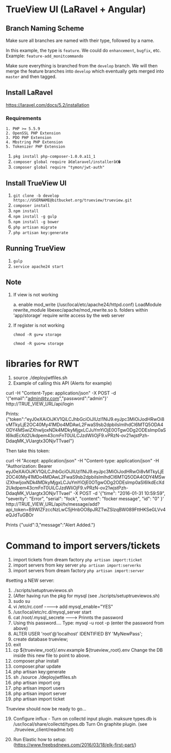# TrueView UI (LaRavel + Angular)

## Branch Naming Scheme

Make sure all branches are named with their type, followed by a name.

In this example, the type is `feature`. We could do `enhancement`, `bugfix`, etc.
Example: ```feature-add_monitcommando```

Make sure everything is branched from the `develop` branch.
We will then merge the feature branches into `develop` which eventually gets merged into `master` and then tagged.

## Install LaRavel
https://laravel.com/docs/5.2/installation

### Requirements
    1. PHP >= 5.5.9 
    2. OpenSSL PHP Extension
    3. PDO PHP Extension
    4. Mbstring PHP Extension
    5. Tokenizer PHP Extension


1. ``` pkg install php-composer-1.0.0.a11_1 ```
2. ``` composer global require â€œlaravel/installerâ€� ```
3. ``` composer global require "tymon/jwt-auth" ```


## Install TrueView UI
1.  ``` git clone -b develop https://USERNAME@bitbucket.org/trueview/trueview.git ```
2.  ``` composer install ```
3.  ``` npm install ```
4.  ``` npm install -g gulp ```
5.  ``` npm install -g bower ```
6.  ``` php artisan migrate ```  
7.  ``` php artisan key:generate ```

## Running TrueView
1. ``` gulp ```
2. ``` service apache24 start ```

## Note

1. If view is not working

    a. enable mod_write (/usr/local/etc/apache24/httpd.conf)
	    LoadModule rewrite_module libexec/apache/mod_rewrite.so
	b.  folders within 'app/storage' require write access by the web server

2. If register is not working
    
    ``` chmod -R gu+w storage ```

    ``` chmod -R guo+w storage ```
    
    
# libraries for RWT 


1.  source ./deployjwtfiles.sh
2. Example of calling this API (Alerts for example)



curl -H "Content-Type: application/json" -X POST -d '{"email":"admin@tv.com","password":"admin"}' http://TRUE_VIEW_URL/api/login

Prints: 
{"token":"eyJ0eXAiOiJKV1QiLCJhbGciOiJIUzI1NiJ9.eyJpc3MiOiJodHRwOi8vMTkyLjE2OC40My41MDo4MDAwL2FwaS9sb2dpbiIsImlhdCI6MTQ5ODA4ODY4MSwiZXhwIjoxNDk4MDkyMjgxLCJuYmYiOjE0OTgwODg2ODEsImp0aSI6IkdEcXd2Ukdpem43cmFnT0UiLCJzdWIiOjF9.vPRzN-ov21wjstPzh-DdaqMK_VUargtx3ONjvTTvaeI"}


Then take this token:

curl -H "Accept: application/json" -H "Content-type: application/json" -H "Authorization: Bearer eyJ0eXAiOiJKV1QiLCJhbGciOiJIUzI1NiJ9.eyJpc3MiOiJodHRwOi8vMTkyLjE2OC40My41MDo4MDAwL2FwaS9sb2dpbiIsImlhdCI6MTQ5ODA4ODY4MSwiZXhwIjoxNDk4MDkyMjgxLCJuYmYiOjE0OTgwODg2ODEsImp0aSI6IkdEcXd2Ukdpem43cmFnT0UiLCJzdWIiOjF9.vPRzN-ov21wjstPzh-DdaqMK_VUargtx3ONjvTTvaeI" -X POST -d '{"time": "2016-01-31 10:59:59", "severity": "Error", "serial": "fock", "content": "focker message", "id": "0" }'  http://TRUE_VIEW_URL/api/tv/message/add?api_token=B9WlZFzccNzLwC5jHnbOO8pJRZTwZSlzqBW089FttHKSeGLVv4eQJdTuGBOr

Prints
{"uuid":3,"message":"Alert Added."}



# Command to import servers/tickets
1. import tickets from dream factory
   ``` php artisan import:ticket ```
2. import servers from key server
   ``` php artisan import:serverks ```
3. import servers from dream factory
   ``` php artisan import:server ```
   
   
   
   
#setting a NEW server:
1. ./scripts/setuptrueviewos.sh
2. (After having run the pkg for mysql (see ./scripts/setuptrueviewos.sh)
3. sudo su
4. vi /etc/rc.conf     ---->  add     mysql_enable="YES"
5. /usr/local/etc/rc.d/mysql_server start
6. cat /root/.mysql_secrete    ---> Prinnts the password
7. Using this password.... Type:
   mysql -u root -p         (enter the password from above)
8. ALTER USER 'root'@'localhost' IDENTIFIED BY 'MyNewPass';
9. create database trueview;
10. exit
11. cp ${trueview_root}/.env.example ${trueview_root}.env     Change the DB inside this new file to point to above.
12. composer.phar install
13. composer.phar update
14. php artisan key:generate
15. sh ./source ./deployjwtfiles.sh
16. php artisan import org
17. php artisan import users
18. php artisan import server
19. php artisan import ticket

Trueview should now be ready to go...

19. Configure influx - Turn on    collectd input plugin.  maksure types.db is /usr/local/share/collectd/types.db
                       Turn On graphite plugin. (see ./trueview_client/readme.txt)
                       
20. Run Elastic   how to setup: (https://www.freebsdnews.com/2016/03/18/elk-first-part/)